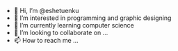 - 👋 Hi, I’m @eshetuenku
- 👀 I’m interested in programming and graphic designing
- 🌱 I’m currently learning computer science
- 💞️ I’m looking to collaborate on ...
- 📫 How to reach me ...

<!---
eshetuenku/eshetuenku is a ✨ special ✨ repository because its `README.md` (this file) appears on your GitHub profile.
You can click the Preview link to take a look at your changes.
--->

